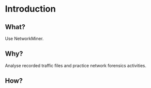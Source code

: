 # Introduction

## What?

Use NetworkMiner.

## Why?

Analyse recorded traffic files and practice network forensics activities.

## How?



